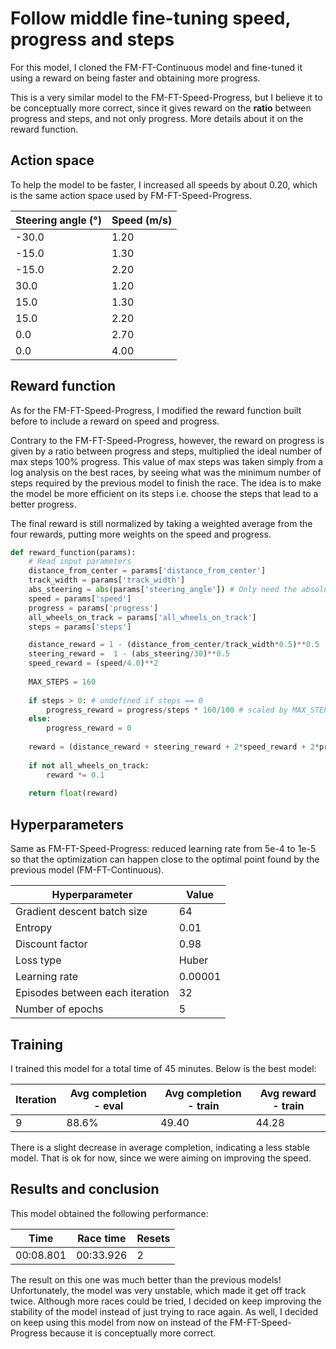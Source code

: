 # Follow middle fine-tuning speed, progress and steps

For this model, I cloned the FM-FT-Continuous model and fine-tuned it using a reward on being faster and obtaining more progress.

This is a very similar model to the FM-FT-Speed-Progress, but I believe it to be conceptually more correct, since it gives reward on the **ratio** between progress and steps, and not only progress. More details about it on the reward function.

## Action space

To help the model to be faster, I increased all speeds by about 0.20, which is the same action space used by FM-FT-Speed-Progress.

|Steering angle (°)|Speed (m/s)|
|---|---|
|-30.0|1.20|
|-15.0|1.30|
|-15.0|2.20|
|30.0|1.20|
|15.0|1.30|
|15.0|2.20|
|0.0|2.70|
|0.0|4.00|

## Reward function

As for the FM-FT-Speed-Progress, I modified the reward function built before to include a reward on speed and progress.

Contrary to the FM-FT-Speed-Progress, however, the reward on progress is given by a ratio between progress and steps, multiplied the ideal number of max steps 100% progress. This value of max steps was taken simply from a log analysis on the best races, by seeing what was the minimum number of steps required by the previous model to finish the race. The idea is to make the model be more efficient on its steps i.e. choose the steps that lead to a better progress.

The final reward is still normalized by taking a weighted average from the four rewards, putting more weights on the speed and progress.

```python
def reward_function(params):
    # Read input parameters
    distance_from_center = params['distance_from_center']
    track_width = params['track_width']
    abs_steering = abs(params['steering_angle']) # Only need the absolute steering angle
    speed = params['speed']
    progress = params['progress']
    all_wheels_on_track = params['all_wheels_on_track']
    steps = params['steps']

    distance_reward = 1 - (distance_from_center/track_width*0.5)**0.5  
    steering_reward =  1 - (abs_steering/30)**0.5
    speed_reward = (speed/4.0)**2
    
    MAX_STEPS = 160
    
    if steps > 0: # undefined if steps == 0
        progress_reward = progress/steps * 160/100 # scaled by MAX_STEPS / MAX_PROGRESS
    else:
        progress_reward = 0
    
    reward = (distance_reward + steering_reward + 2*speed_reward + 2*progress_reward) / 6
    
    if not all_wheels_on_track:
        reward *= 0.1
    
    return float(reward)
```

## Hyperparameters

Same as FM-FT-Speed-Progress: reduced learning rate from 5e-4 to 1e-5 so that the optimization can happen close to the optimal point found by the previous model (FM-FT-Continuous).

|Hyperparameter|Value|
|---|---|
|Gradient descent batch size|64|
|Entropy|0.01|
|Discount factor|0.98|
|Loss type|Huber|
|Learning rate|0.00001|
|Episodes between each iteration|32|
|Number of epochs|5|

## Training

I trained this model for a total time of 45 minutes. Below is the best model:

|Iteration|Avg completion - eval|Avg completion - train|Avg reward - train|
|---|---|---|---|
|9|88.6%|49.40|44.28|

There is a slight decrease in average completion, indicating a less stable model. That is ok for now, since we were aiming on improving the speed.

## Results and conclusion

This model obtained the following performance:

|Time|Race time|Resets|
|---|---|---|
|00:08.801|00:33.926|2|

The result on this one was much better than the previous models! Unfortunately, the model was very unstable, which made it get off track twice. Although more races could be tried, I decided on keep improving the stability of the model instead of just trying to race again. As well, I decided on keep using this model from now on instead of the FM-FT-Speed-Progress because it is conceptually more correct.